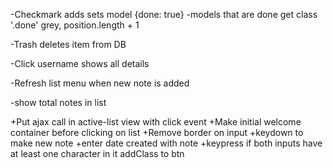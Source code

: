 -Checkmark adds sets model {done: true}
	-models that are done get class '.done' grey, position.length + 1

-Trash deletes item from DB

-Click username shows all details

-Refresh list menu when new note is added

-show total notes in list

+Put ajax call in active-list view with click event
+Make initial welcome container before clicking on list
+Remove border on input
+keydown to make new note
+enter date created with note
+keypress if both inputs have at least one character in it addClass to btn

